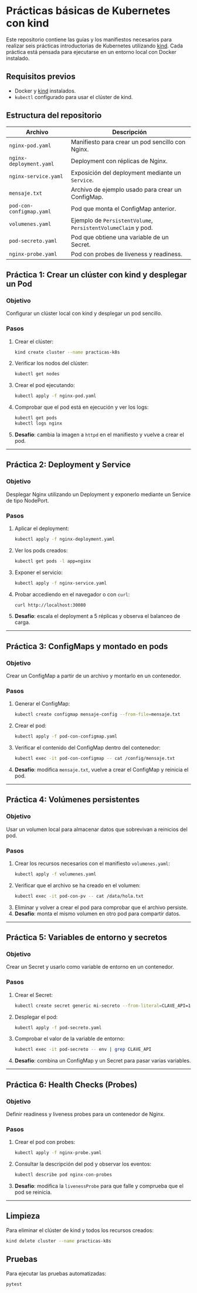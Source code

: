 # Prácticas básicas de Kubernetes con kind

Este repositorio contiene las guías y los manifiestos necesarios para realizar seis prácticas introductorias de Kubernetes utilizando [kind](https://kind.sigs.k8s.io/). Cada práctica está pensada para ejecutarse en un entorno local con Docker instalado.

## Requisitos previos

- Docker y [kind](https://kind.sigs.k8s.io/) instalados.
- `kubectl` configurado para usar el clúster de kind.

## Estructura del repositorio

| Archivo | Descripción |
|---------|-------------|
| `nginx-pod.yaml` | Manifiesto para crear un pod sencillo con Nginx. |
| `nginx-deployment.yaml` | Deployment con réplicas de Nginx. |
| `nginx-service.yaml` | Exposición del deployment mediante un `Service`. |
| `mensaje.txt` | Archivo de ejemplo usado para crear un ConfigMap. |
| `pod-con-configmap.yaml` | Pod que monta el ConfigMap anterior. |
| `volumenes.yaml` | Ejemplo de `PersistentVolume`, `PersistentVolumeClaim` y pod. |
| `pod-secreto.yaml` | Pod que obtiene una variable de un Secret. |
| `nginx-probe.yaml` | Pod con probes de liveness y readiness. |

## Práctica 1: Crear un clúster con kind y desplegar un Pod

### Objetivo
Configurar un clúster local con kind y desplegar un pod sencillo.

### Pasos
1. Crear el clúster:
   ```bash
   kind create cluster --name practicas-k8s
   ```
2. Verificar los nodos del clúster:
   ```bash
   kubectl get nodes
   ```
3. Crear el pod ejecutando:
   ```bash
   kubectl apply -f nginx-pod.yaml
   ```
4. Comprobar que el pod está en ejecución y ver los logs:
   ```bash
   kubectl get pods
   kubectl logs nginx
   ```
5. **Desafío**: cambia la imagen a `httpd` en el manifiesto y vuelve a crear el pod.

---

## Práctica 2: Deployment y Service

### Objetivo
Desplegar Nginx utilizando un Deployment y exponerlo mediante un Service de tipo NodePort.

### Pasos
1. Aplicar el deployment:
   ```bash
   kubectl apply -f nginx-deployment.yaml
   ```
2. Ver los pods creados:
   ```bash
   kubectl get pods -l app=nginx
   ```
3. Exponer el servicio:
   ```bash
   kubectl apply -f nginx-service.yaml
   ```
4. Probar accediendo en el navegador o con `curl`:
    ```bash
    curl http://localhost:30080
    ```
5. **Desafío**: escala el deployment a 5 réplicas y observa el balanceo de carga.

---

## Práctica 3: ConfigMaps y montado en pods

### Objetivo
Crear un ConfigMap a partir de un archivo y montarlo en un contenedor.

### Pasos
1. Generar el ConfigMap:
   ```bash
   kubectl create configmap mensaje-config --from-file=mensaje.txt
   ```
2. Crear el pod:
   ```bash
   kubectl apply -f pod-con-configmap.yaml
   ```
3. Verificar el contenido del ConfigMap dentro del contenedor:
   ```bash
   kubectl exec -it pod-con-configmap -- cat /config/mensaje.txt
   ```
4. **Desafío**: modifica `mensaje.txt`, vuelve a crear el ConfigMap y reinicia el pod.

---

## Práctica 4: Volúmenes persistentes

### Objetivo
Usar un volumen local para almacenar datos que sobrevivan a reinicios del pod.

### Pasos
1. Crear los recursos necesarios con el manifiesto `volumenes.yaml`:
   ```bash
   kubectl apply -f volumenes.yaml
   ```
2. Verificar que el archivo se ha creado en el volumen:
   ```bash
   kubectl exec -it pod-con-pv -- cat /data/hola.txt
   ```
3. Eliminar y volver a crear el pod para comprobar que el archivo persiste.
4. **Desafío**: monta el mismo volumen en otro pod para compartir datos.

---

## Práctica 5: Variables de entorno y secretos

### Objetivo
Crear un Secret y usarlo como variable de entorno en un contenedor.

### Pasos
1. Crear el Secret:
   ```bash
   kubectl create secret generic mi-secreto --from-literal=CLAVE_API=12345
   ```
2. Desplegar el pod:
   ```bash
   kubectl apply -f pod-secreto.yaml
   ```
3. Comprobar el valor de la variable de entorno:
   ```bash
   kubectl exec -it pod-secreto -- env | grep CLAVE_API
   ```
4. **Desafío**: combina un ConfigMap y un Secret para pasar varias variables.

---

## Práctica 6: Health Checks (Probes)

### Objetivo
Definir readiness y liveness probes para un contenedor de Nginx.

### Pasos
1. Crear el pod con probes:
   ```bash
   kubectl apply -f nginx-probe.yaml
   ```
2. Consultar la descripción del pod y observar los eventos:
   ```bash
   kubectl describe pod nginx-con-probes
   ```
3. **Desafío**: modifica la `livenessProbe` para que falle y comprueba que el pod se reinicia.

---

## Limpieza

Para eliminar el clúster de kind y todos los recursos creados:
```bash
kind delete cluster --name practicas-k8s
```

## Pruebas

Para ejecutar las pruebas automatizadas:
```bash
pytest
```
